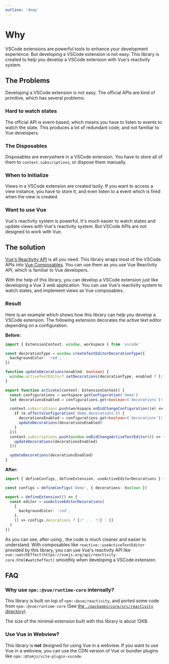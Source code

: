 ```yaml
---
outline: 'deep'
---
```


# Why <ReactiveVscode />

VSCode extensions are powerful tools to enhance your development experience. But developing a VSCode extension is not easy. This library is created to help you develop a VSCode extension with Vue's reactivity system.

## The Problems

Developing a VSCode extension is not easy. The official APIs are kind of primitive, which has several problems:

### Hard to watch states

The official API is event-based, which means you have to listen to events to watch the state. This produces a lot of redundant code, and not familiar to Vue developers.

### The Disposables

Disposables are everywhere in a VSCode extension. You have to store all of them to `context.subscriptions`, or dispose them manually.

### When to Initialize

Views in a VSCode extension are created lazily. If you want to access a view instance, you have to store it, and even listen to a event which is fired when the view is created.

### Want to use Vue

Vue's reactivity system is powerful. It's much easier to watch states and update views with Vue's reactivity system. But VSCode APIs are not designed to work with Vue.

## The solution

[Vue's Reactivity API](https://vuejs.org/api/reactivity-core.html) is all you need. This library wraps most of the VSCode APIs into [Vue Composables](https://vuejs.org/guide/reusability/composables.html). You can use them as you use Vue Reactivity API, which is familiar to Vue developers.

With the help of this library, you can develop a VSCode extension just like developing a Vue 3 web application. You can use Vue's reactivity system to watch states, and implement views as Vue composables.

### Result

Here is an example which shows how this library can help you develop a VSCode extension. The following extension decorates the active text editor depending on a configuration.

**Before:**

```ts
import { ExtensionContext, window, workspace } from 'vscode'

const decorationType = window.createTextEditorDecorationType({
  backgroundColor: 'red',
})

function updateDecorations(enabled: boolean) {
  window.activeTextEditor?.setDecorations(decorationType, enabled ? [/* ... */] : [])
}

export function activate(context: ExtensionContext) {
  const configurations = workspace.getConfiguration('demo')
  let decorationsEnabled = configurations.get<boolean>('decorations')!

  context.subscriptions.push(workspace.onDidChangeConfiguration((e) => {
    if (e.affectsConfiguration('demo.decorations')) {
      decorationsEnabled = configurations.get<boolean>('decorations')!
      updateDecorations(decorationsEnabled)
    }
  }))
  context.subscriptions.push(window.onDidChangeActiveTextEditor(() => {
    updateDecorations(decorationsEnabled)
  }))

  updateDecorations(decorationsEnabled)
}
```

**After:**

```ts
import { defineConfigs, defineExtension, useActiveEditorDecorations } from 'reactive-vscode'

const configs = defineConfigs('demo', { decorations: Boolean })

export = defineExtension(() => {
  const editor = useActiveEditorDecorations(
    {
      backgroundColor: 'red',
    },
    () => configs.decorations ? [/* ... */] : []
  )
})
```

As you can see, after using <ReactiveVscode />, the code is much cleaner and easier to understand. With composables like `reactive::useActiveTextEditor` provided by this library, you can use Vue's reactivity API like `vue::watchEffect(https://vuejs.org/api/reactivity-core.html#watcheffect)` smoothly when developing a VSCode extension.

## FAQ

### Why use `npm::@vue/runtime-core` internally?

This library is built on top of `npm::@vue/reactivity`, and ported some code from `npm::@vue/runtime-core` (See [the `./packages/core/src/reactivity` directory](https://github.com/KermanX/reactive-vscode/blob/main/packages/core/src/reactivity)).

The size of the minimal extension built with this library is about 12KB.

### Use Vue in Webview?

This library is **not** designed for using Vue in a webview. If you want to use Vue in a webview, you can use the CDN version of Vue or bundler plugins like `npm::@tomjs/vite-plugin-vscode`.
